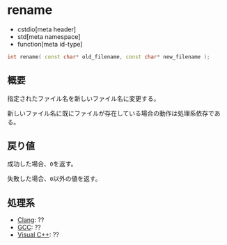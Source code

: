 # rename
* cstdio[meta header]
* std[meta namespace]
* function[meta id-type]

```cpp
int rename( const char* old_filename, const char* new_filename );
```

## 概要
指定されたファイル名を新しいファイル名に変更する。

新しいファイル名に既にファイルが存在している場合の動作は処理系依存である。

## 戻り値
成功した場合、`0`を返す。

失敗した場合、`0`以外の値を返す。

## 処理系

- [Clang](/implementation.md#clang): ??
- [GCC](/implementation.md#gcc): ??
- [Visual C++](/implementation.md#visual_cpp): ??